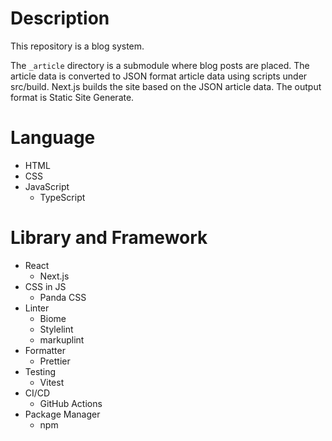 # Description

This repository is a blog system.

The `_article` directory is a submodule where blog posts are placed. The article data is converted to JSON format article data using scripts under src/build. Next.js builds the site based on the JSON article data. The output format is Static Site Generate.

# Language

- HTML
- CSS
- JavaScript
  - TypeScript

# Library and Framework

- React
  - Next.js
- CSS in JS
  - Panda CSS
- Linter
  - Biome
  - Stylelint
  - markuplint
- Formatter
  - Prettier
- Testing
  - Vitest
- CI/CD
  - GitHub Actions
- Package Manager
  - npm
